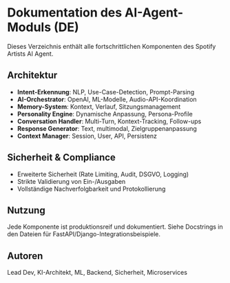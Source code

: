 # Dokumentation des AI-Agent-Moduls (DE)

Dieses Verzeichnis enthält alle fortschrittlichen Komponenten des Spotify Artists AI Agent.

## Architektur
- **Intent-Erkennung**: NLP, Use-Case-Detection, Prompt-Parsing
- **AI-Orchestrator**: OpenAI, ML-Modelle, Audio-API-Koordination
- **Memory-System**: Kontext, Verlauf, Sitzungsmanagement
- **Personality Engine**: Dynamische Anpassung, Persona-Profile
- **Conversation Handler**: Multi-Turn, Kontext-Tracking, Follow-ups
- **Response Generator**: Text, multimodal, Zielgruppenanpassung
- **Context Manager**: Session, User, API, Persistenz

## Sicherheit & Compliance
- Erweiterte Sicherheit (Rate Limiting, Audit, DSGVO, Logging)
- Strikte Validierung von Ein-/Ausgaben
- Vollständige Nachverfolgbarkeit und Protokollierung

## Nutzung
Jede Komponente ist produktionsreif und dokumentiert. Siehe Docstrings in den Dateien für FastAPI/Django-Integrationsbeispiele.

## Autoren
Lead Dev, KI-Architekt, ML, Backend, Sicherheit, Microservices

